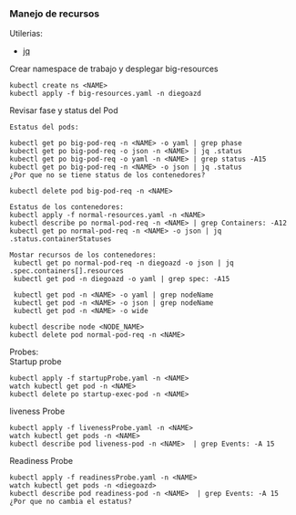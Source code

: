 ### Manejo de recursos  
Utilerias:  
- [jq](https://stedolan.github.io/jq/download/)  

Crear namespace de trabajo y desplegar big-resources
```
kubectl create ns <NAME>
kubectl apply -f big-resources.yaml -n diegoazd
```  

Revisar fase y status del Pod  

```
Estatus del pods:

kubectl get po big-pod-req -n <NAME> -o yaml | grep phase
kubectl get po big-pod-req -o json -n <NAME> | jq .status
kubectl get po big-pod-req -o yaml -n <NAME> | grep status -A15
kubectl get po big-pod-req -n <NAME> -o json | jq .status
¿Por que no se tiene status de los contenedores?

kubectl delete pod big-pod-req -n <NAME>

Estatus de los contenedores:
kubectl apply -f normal-resources.yaml -n <NAME>
kubectl describe po normal-pod-req -n <NAME> | grep Containers: -A12
kubectl get po normal-pod-req -n <NAME> -o json | jq .status.containerStatuses

Mostar recursos de los contenedores:
 kubectl get po normal-pod-req -n diegoazd -o json | jq .spec.containers[].resources
 kubectl get pod -n diegoazd -o yaml | grep spec: -A15

 kubectl get pod -n <NAME> -o yaml | grep nodeName
 kubectl get pod -n <NAME> -o json | grep nodeName
 kubectl get pod -n <NAME> -o wide

kubectl describe node <NODE_NAME>
kubectl delete pod normal-pod-req -n <NAME>
```  

Probes:  
Startup probe  
```
kubectl apply -f startupProbe.yaml -n <NAME>
watch kubectl get pod -n <NAME>
kubectl delete po startup-exec-pod -n <NAME>
```  

  liveness Probe  
  ```
  kubectl apply -f livenessProbe.yaml -n <NAME>
  watch kubectl get pods -n <NAME>
  kubectl describe pod liveness-pod -n <NAME>  | grep Events: -A 15
  ```  

  Readiness Probe  
  ```
  kubectl apply -f readinessProbe.yaml -n <NAME>
  watch kubectl get pods -n <diegoazd>  
  kubectl describe pod readiness-pod -n <NAME>  | grep Events: -A 15
  ¿Por que no cambia el estatus?
  ```  
